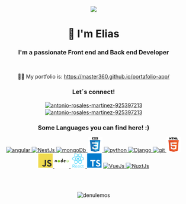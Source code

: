 <div align="center"><img width="250px" src="https://media3.giphy.com/media/OpBA2nKQog7LENz8Of/giphy.gif?cid=ecf05e47mnwd0win1u7yvys8n5g5d3wuz2ol17a2q6c15p0q&rid=giphy.gif&ct=g" /></div>


<h1 align="center">👋 I'm Elias</h1>
<h3 align="center">I'm a passionate Front end and Back end Developer</h3>

<br />
<div align="center">

👨‍💻 My portfolio is: https://master360.github.io/portafolio-app/


 </div>
 

<h3 align="center">Let´s connect!</h3>
<p align="center">
<a href="https://www.linkedin.com/in/elias-michel-el-jaovich-blanco-bba573186/" target="blank"><img align="center" src="https://raw.githubusercontent.com/rahuldkjain/github-profile-readme-generator/master/src/images/icons/Social/linked-in-alt.svg" alt="antonio-rosales-martinez-925397213" height="30" width="40" /></a>
<a href="https://torre.co/eliasjaovich" target="blank"><img align="center" src="https://res.cloudinary.com/torre-technologies-co/image/upload/v1621443046/origin/bio/organizations/f7t0uvgrihgdrqh6ee9w.png" alt="antonio-rosales-martinez-925397213" height="30" width="40" /></a>
</p>

<h3 align="center">Some Languages you can find here! :)</h3>
<p align="center"> <a href="https://angular.io" target="_blank"> <img src="https://angular.io/assets/images/logos/angular/angular.svg" alt="angular" width="40" height="40"/> </a> <a href="https://nestjs.com/" target="_blank"> <img src="https://www.vectorlogo.zone/logos/nestjs/nestjs-icon.svg" alt="NestJs" width="40" height="40"/> </a> <a href="https://www.mongodb.com/" target="_blank"> <img src="https://www.vectorlogo.zone/logos/mongodb/mongodb-icon.svg" alt="mongoDb" width="40" height="40"/> </a> <a href="https://www.w3schools.com/css/" target="_blank"> <img src="https://raw.githubusercontent.com/devicons/devicon/master/icons/css3/css3-original-wordmark.svg" alt="css3" width="40" height="40"/> </a>  <a href="https://www.python.org/" target="_blank"> <img src="https://www.vectorlogo.zone/logos/python/python-icon.svg" alt="python" width="40" height="40"/> </a> <a href="https://www.djangoproject.com/" target="_blank"> <img src="https://www.vectorlogo.zone/logos/djangoproject/djangoproject-icon.svg" alt="Django" width="40" height="40"/> </a> <a href="https://git-scm.com/" target="_blank"> <img src="https://www.vectorlogo.zone/logos/git-scm/git-scm-icon.svg" alt="git" width="40" height="40"/> </a>  <a href="https://www.w3.org/html/" target="_blank"> <img src="https://raw.githubusercontent.com/devicons/devicon/master/icons/html5/html5-original-wordmark.svg" alt="html5" width="40" height="40"/> </a> <a href="https://developer.mozilla.org/en-US/docs/Web/JavaScript" target="_blank"> <img src="https://raw.githubusercontent.com/devicons/devicon/master/icons/javascript/javascript-original.svg" alt="javascript" width="40" height="40"/> </a> <a href="https://nodejs.org" target="_blank"> <img src="https://raw.githubusercontent.com/devicons/devicon/master/icons/nodejs/nodejs-original-wordmark.svg" alt="nodejs" width="40" height="40"/> </a>  <a href="https://reactjs.org/" target="_blank"> <img src="https://raw.githubusercontent.com/devicons/devicon/master/icons/react/react-original-wordmark.svg" alt="react" width="40" height="40"/> </a> <a href="https://www.typescriptlang.org/" target="_blank"> <img src="https://raw.githubusercontent.com/devicons/devicon/master/icons/typescript/typescript-original.svg" alt="typescript" width="40" height="40"/></a>
<a href="https://vuejs.org/" target="_blank"> <img src="https://www.vectorlogo.zone/logos/vuejs/vuejs-icon.svg" alt="VueJs" width="40" height="40"/> </a>
<a href="https://nuxtjs.org/" target="_blank"> <img src="https://www.vectorlogo.zone/logos/nuxtjs/nuxtjs-icon.svg" alt="NuxtJs" width="40" height="40"/> </a> 
</p>

<br />
<br />
<p align="center"> <img src="https://komarev.com/ghpvc/?username=master360&label=Profile%20views&color=0e75b6&style=flat" alt="denulemos" /> </p>
